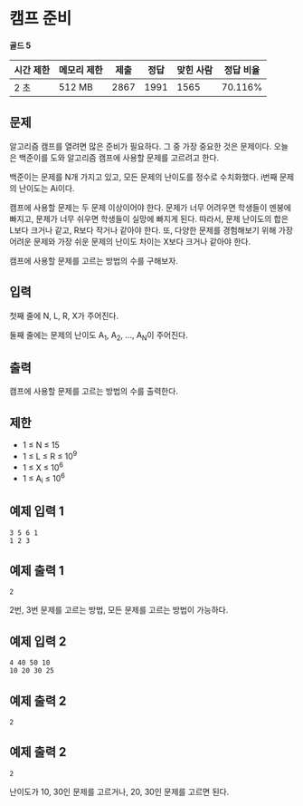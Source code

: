 # 캠프 준비 

**골드 5**

|시간 제한	|메모리 제한	|제출	|정답	|맞힌 사람|정답 비율|
|---|---|---|---|---|---|
|2 초	|512 MB	|2867	|1991	|1565|	70.116%|

## 문제 

알고리즘 캠프를 열려면 많은 준비가 필요하다. 그 중 가장 중요한 것은 문제이다. 오늘은 백준이를 도와 알고리즘 캠프에 사용할 문제를 고르려고 한다.

백준이는 문제를 N개 가지고 있고, 모든 문제의 난이도를 정수로 수치화했다. i번째 문제의 난이도는 Ai이다.

캠프에 사용할 문제는 두 문제 이상이어야 한다. 문제가 너무 어려우면 학생들이 멘붕에 빠지고, 문제가 너무 쉬우면 학생들이 실망에 빠지게 된다. 따라서, 문제 난이도의 합은 L보다 크거나 같고, R보다 작거나 같아야 한다. 또, 다양한 문제를 경험해보기 위해 가장 어려운 문제와 가장 쉬운 문제의 난이도 차이는 X보다 크거나 같아야 한다.

캠프에 사용할 문제를 고르는 방법의 수를 구해보자.

## 입력 

첫째 줄에 N, L, R, X가 주어진다.

둘째 줄에는 문제의 난이도 A<sub>1</sub>, A<sub>2</sub>, ..., A<sub>N</sub>이 주어진다.

## 출력 

캠프에 사용할 문제를 고르는 방법의 수를 출력한다.

## 제한 

- 1 ≤ N ≤ 15
- 1 ≤ L ≤ R ≤ 10<sup>9</sup>
- 1 ≤ X ≤ 10<sup>6</sup>
- 1 ≤ A<sub>i</sub> ≤ 10<sup>6</sup>

## 예제 입력 1

```
3 5 6 1
1 2 3
```

## 예제 출력 1

```
2
```
2번, 3번 문제를 고르는 방법, 모든 문제를 고르는 방법이 가능하다.

## 예제 입력 2

```
4 40 50 10
10 20 30 25
```

## 예제 출력 2

```
2
```

## 예제 출력 2

```
2
```

난이도가 10, 30인 문제를 고르거나, 20, 30인 문제를 고르면 된다.
